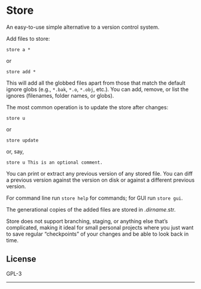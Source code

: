 # Store

An easy-to-use simple alternative to a version control system.

Add files to store:

    store a *

or

    store add *

This will add all the globbed files apart from those that match the default
ignore globs (e.g., `*.bak`, `*.o`, `*.obj`, etc.). You can add, remove, or
list the ignores (filenames, folder names, or globs).

The most common operation is to update the store after changes:

    store u

or

    store update

or, say,

    store u This is an optional comment.

You can print or extract any previous version of any stored file.
You can diff a previous version against the version on disk or against a
different previous version.

For command line run `store help` for commands; for GUI run `store gui`.

The generational copies of the added files are stored in _.dirname_.str.

Store does not support branching, staging, or anything else that’s
complicated, making it ideal for small personal projects where you just want
to save regular “checkpoints” of your changes and be able to look back in
time.

## License

GPL-3

---

